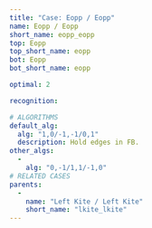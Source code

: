 ```yaml
---
title: "Case: Eopp / Eopp"
name: Eopp / Eopp
short_name: eopp_eopp
top: Eopp
top_short_name: eopp
bot: Eopp
bot_short_name: eopp

optimal: 2

recognition:

# ALGORITHMS
default_alg:
  alg: "1,0/-1,-1/0,1"
  description: Hold edges in FB.
other_algs:
  -
    alg: "0,-1/1,1/-1,0"
# RELATED CASES
parents:
  -
    name: "Left Kite / Left Kite"
    short_name: "lkite_lkite"
---
```


